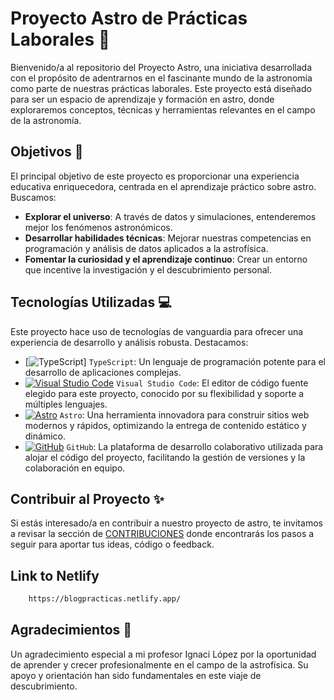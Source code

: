 
# Proyecto Astro de Prácticas Laborales 🌌

Bienvenido/a al repositorio del Proyecto Astro, una iniciativa desarrollada con el propósito de adentrarnos en el fascinante mundo de la astronomía como parte de nuestras prácticas laborales. Este proyecto está diseñado para ser un espacio de aprendizaje y formación en astro, donde exploraremos conceptos, técnicas y herramientas relevantes en el campo de la astronomía.

## Objetivos 🎯

El principal objetivo de este proyecto es proporcionar una experiencia educativa enriquecedora, centrada en el aprendizaje práctico sobre astro. Buscamos:

- **Explorar el universo**: A través de datos y simulaciones, entenderemos mejor los fenómenos astronómicos.
- **Desarrollar habilidades técnicas**: Mejorar nuestras competencias en programación y análisis de datos aplicados a la astrofísica.
- **Fomentar la curiosidad y el aprendizaje continuo**: Crear un entorno que incentive la investigación y el descubrimiento personal.

## Tecnologías Utilizadas 💻

Este proyecto hace uso de tecnologías de vanguardia para ofrecer una experiencia de desarrollo y análisis robusta. Destacamos:

- [![TypeScript](D:\TRABAJO\DAM2\Practicas\blog_practicas\src\assets\icons\typescript-color.svg)] `TypeScript`: Un lenguaje de programación potente para el desarrollo de aplicaciones complejas.
- [![Visual Studio Code](URL_DEL_ICONO_SVG_DE_VSCODE)](URL_A_DOCUMENTACION_O_REPOSITORIO_DE_VSCODE) `Visual Studio Code`: El editor de código fuente elegido para este proyecto, conocido por su flexibilidad y soporte a múltiples lenguajes.
- [![Astro](URL_DEL_ICONO_SVG_DE_ASTRO)](URL_A_DOCUMENTACION_O_REPOSITORIO_DE_ASTRO) `Astro`: Una herramienta innovadora para construir sitios web modernos y rápidos, optimizando la entrega de contenido estático y dinámico.
- [![GitHub](URL_DEL_ICONO_SVG_DE_GITHUB)](URL_A_DOCUMENTACION_O_REPOSITORIO_DE_GITHUB) `GitHub`: La plataforma de desarrollo colaborativo utilizada para alojar el código del proyecto, facilitando la gestión de versiones y la colaboración en equipo.

## Contribuir al Proyecto ✨

Si estás interesado/a en contribuir a nuestro proyecto de astro, te invitamos a revisar la sección de [CONTRIBUCIONES](LINK_A_SECCIÓN_DE_CONTRIBUCIONES) donde encontrarás los pasos a seguir para aportar tus ideas, código o feedback.

## Link to Netlify

```sh
    https://blogpracticas.netlify.app/
```

## Agradecimientos 🙏

Un agradecimiento especial a mi profesor Ignaci López por la oportunidad de aprender y crecer profesionalmente en el campo de la astrofísica. Su apoyo y orientación han sido fundamentales en este viaje de descubrimiento.